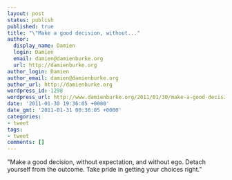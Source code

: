 ```yaml
---
layout: post
status: publish
published: true
title: "\"Make a good decision, without..."
author:
  display_name: Damien
  login: Damien
  email: damien@damienburke.org
  url: http://damienburke.org
author_login: Damien
author_email: damien@damienburke.org
author_url: http://damienburke.org
wordpress_id: 1298
wordpress_url: http://www.damienburke.org/2011/01/30/make-a-good-decision-without/
date: '2011-01-30 19:36:05 +0000'
date_gmt: '2011-01-31 00:36:05 +0000'
categories:
- tweet
tags:
- tweet
comments: []
---
```

<p>"Make a good decision, without expectation, and without ego. Detach yourself from the outcome. Take pride in getting your choices right."</p>
